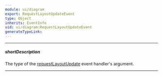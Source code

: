 ```yaml
---
module: ui/diagram
export: RequestLayoutUpdateEvent
type: Object
inherits: EventInfo
uid: ui/diagram:RequestLayoutUpdateEvent
generateTypeLink: 
---
```

---
##### shortDescription
The type of the [requestLayoutUpdate]({basewidgetpath}/Events/#requestLayoutUpdate) event handler's argument.

---
<!-- Description goes here -->